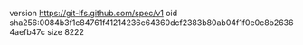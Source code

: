 version https://git-lfs.github.com/spec/v1
oid sha256:0084b3f1c84761f41214236c64360dcf2383b80ab04f1f0e0c8b26364aefb47c
size 8222
